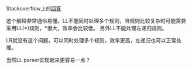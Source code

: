 Stackoverflow上的[回答](https://stackoverflow.com/a/56503144)

这个解释非常通俗易懂。LL不能同时处理多个规则，当规则比较复杂时可能需要采用LL(*)规则，*很大，效率会比较低。
另外LL不能处理左递归规则。

LR就没有这个问题，可以同时处理多个规则，效率更高，左递归也可以正常处理。

当然LL parser实现起来更容易一点？
